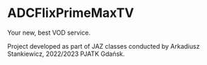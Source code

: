 # ADCFlixPrimeMaxTV
Your new, best VOD service.

Project developed as part of JAZ classes conducted by Arkadiusz Stankiewicz, 2022/2023 PJATK Gdańsk.

